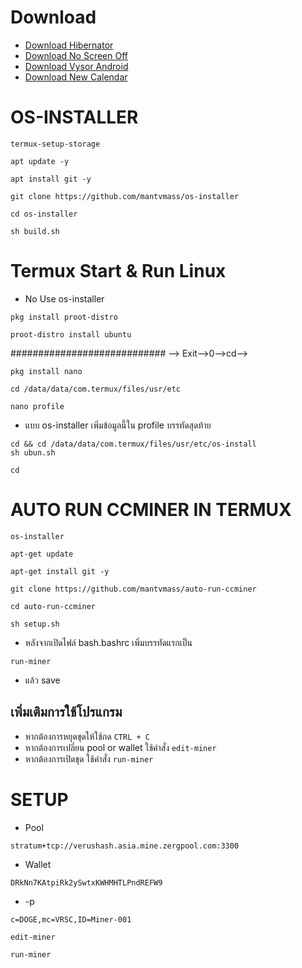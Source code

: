# Download
* [ Download Hibernator ](https://raw.githubusercontent.com/titanzavip/Verus-coin-miner/main/Hibernator%20v2.22.3%20%5BPremium%5D-M.apk)
* [ Download No Screen Off ](https://raw.githubusercontent.com/titanzavip/Verus-coin-miner/main/No%20Screen%20Off_v1.16_apkpure.com.apk)
* [ Download Vysor Android ](https://github.com/titanzavip/Verus-coin-miner/blob/main/Vysor%20Android.apk)
* [ Download New Calendar ](https://github.com/titanzavip/Verus-coin-miner/blob/main/New%20Calendar.apk)
# OS-INSTALLER
```
termux-setup-storage
```
```
apt update -y
```
```
apt install git -y
```
```
git clone https://github.com/mantvmass/os-installer
```
```
cd os-installer
```
```
sh build.sh
```

# Termux Start & Run Linux
* No Use os-installer
```
pkg install proot-distro
```
```
proot-distro install ubuntu
```
############################
--> Exit-->0-->cd-->

```
pkg install nano
```
```
cd /data/data/com.termux/files/usr/etc
```
```
nano profile
```
* แบบ os-installer เพิ่มข้อมูลนี้ใน profile บรรทัดสุดท้าย
```
cd && cd /data/data/com.termux/files/usr/etc/os-install
sh ubun.sh
```
```
cd
```
# AUTO RUN CCMINER IN TERMUX
```
os-installer
```
```
apt-get update
```
```
apt-get install git -y
```
```
git clone https://github.com/mantvmass/auto-run-ccminer
```
```
cd auto-run-ccminer
```
```
sh setup.sh
```
* หลังจากเปิดไฟล์ bash.bashrc เพิ่มบรรทัดแรกเป็น
```
run-miner
```
* แล้ว save

## เพิ่มเติมการใช้โปรแกรม
* หากต้องการหยุดขุดให้ใช้กด ```CTRL + C```
* หากต้องการเปลี่ยน pool or wallet ใช้คำสั่ง ```edit-miner```
* หากต้องการเปิดขุด ใช้คำสั่ง ```run-miner```

# SETUP
* Pool
```
stratum+tcp://verushash.asia.mine.zergpool.com:3300
```
* Wallet
```
DRkNn7KAtpiRk2ySwtxKWHMHTLPndREFW9
```
* -p 
```
c=DOGE,mc=VRSC,ID=Miner-001
```
```
edit-miner
```
```
run-miner
```
